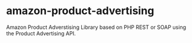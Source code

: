 # amazon-product-advertising
Amazon Product Adverstising Library based on PHP REST or SOAP using the Product Advertising API. 
